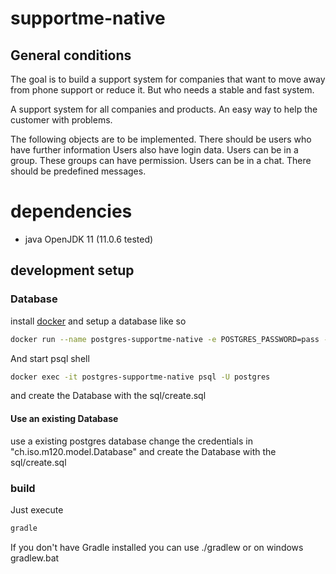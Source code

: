# supportme-native

## General conditions

The goal is to build a support system for companies that want to move away from phone support or reduce it. But who needs a stable and fast system.

A support system for all companies and products.
An easy way to help the customer with problems.

The following objects are to be implemented. There should be users who have further information Users also have login data. Users can be in a group.
These groups can have permission. Users can be in a chat. There should be predefined messages.

# dependencies
- java OpenJDK 11 (11.0.6 tested)

## development setup
### Database
install [docker](https://www.docker.com/) and setup a database like so
```bash
docker run --name postgres-supportme-native -e POSTGRES_PASSWORD=pass -d postgres
```
And start psql shell
```bash
docker exec -it postgres-supportme-native psql -U postgres
```
and create the Database with the sql/create.sql
#### Use an existing Database
use a existing postgres database change the credentials in "ch.iso.m120.model.Database" and create the Database with the sql/create.sql

### build
Just execute
```bash
gradle
```
If you don't have Gradle installed you can use ./gradlew or on windows gradlew.bat



